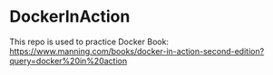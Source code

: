 # DockerInAction

This repo is used to practice Docker
Book: https://www.manning.com/books/docker-in-action-second-edition?query=docker%20in%20action
